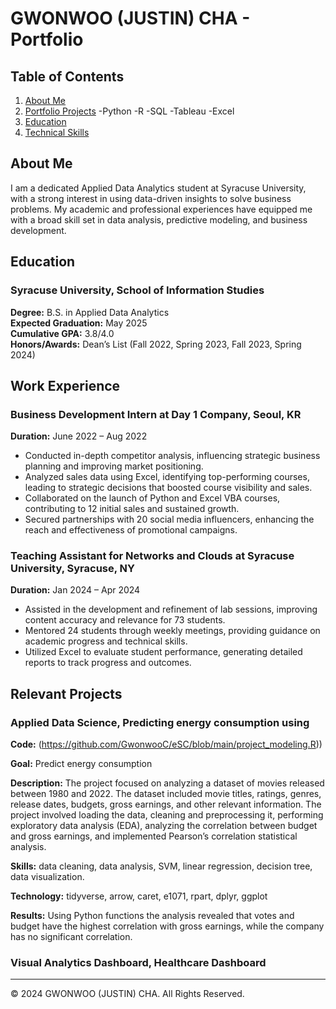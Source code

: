 # GWONWOO (JUSTIN) CHA - Portfolio

## Table of Contents
1. [About Me](#about-me)
2. [Portfolio Projects](#relevant-projects)
   -Python
   -R
   -SQL
   -Tableau
   -Excel
4. [Education](#education)
5. [Technical Skills](#technical-skills)


## About Me
I am a dedicated Applied Data Analytics student at Syracuse University, with a strong interest in using data-driven insights to solve business problems. 
My academic and professional experiences have equipped me with a broad skill set in data analysis, predictive modeling, and business development.

## Education

### Syracuse University, School of Information Studies
**Degree:** B.S. in Applied Data Analytics  
**Expected Graduation:** May 2025  
**Cumulative GPA:** 3.8/4.0  
**Honors/Awards:** Dean’s List (Fall 2022, Spring 2023, Fall 2023, Spring 2024)  

## Work Experience

### Business Development Intern at Day 1 Company, Seoul, KR
**Duration:** June 2022 – Aug 2022  
- Conducted in-depth competitor analysis, influencing strategic business planning and improving market positioning.
- Analyzed sales data using Excel, identifying top-performing courses, leading to strategic decisions that boosted course visibility and sales.
- Collaborated on the launch of Python and Excel VBA courses, contributing to 12 initial sales and sustained growth.
- Secured partnerships with 20 social media influencers, enhancing the reach and effectiveness of promotional campaigns.

### Teaching Assistant for Networks and Clouds at Syracuse University, Syracuse, NY
**Duration:** Jan 2024 – Apr 2024  
- Assisted in the development and refinement of lab sessions, improving content accuracy and relevance for 73 students.
- Mentored 24 students through weekly meetings, providing guidance on academic progress and technical skills.
- Utilized Excel to evaluate student performance, generating detailed reports to track progress and outcomes.

## Relevant Projects


### Applied Data Science, Predicting energy consumption using 
**Code:** 
(https://github.com/GwonwooC/eSC/blob/main/project_modeling.R))

**Goal:** 
Predict energy consumption

**Description:** 
The project focused on analyzing a dataset of movies released between 1980 and 2022. The dataset included movie titles, ratings, genres, release dates, budgets, gross earnings, and other relevant information. The project involved loading the data, cleaning and preprocessing it, performing exploratory data analysis (EDA), analyzing the correlation between budget and gross earnings, and implemented Pearson’s correlation statistical analysis.

**Skills:** 
data cleaning, data analysis, SVM, linear regression, decision tree, data visualization.

**Technology:** 
tidyverse, arrow, caret, e1071, rpart, dplyr, ggplot

**Results:** 
Using Python functions the analysis revealed that votes and budget have the highest correlation with gross earnings, while the company has no significant correlation.


### Visual Analytics Dashboard, Healthcare Dashboard


---

&copy; 2024 GWONWOO (JUSTIN) CHA. All Rights Reserved.
